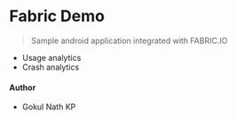 # Fabric Demo

> Sample android application integrated with FABRIC.IO

- Usage analytics
- Crash analytics

#### Author

- Gokul Nath KP

